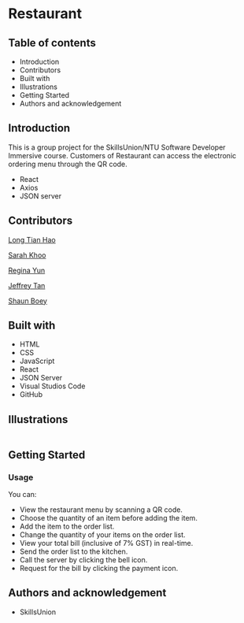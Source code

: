 # Restaurant

## Table of contents
* Introduction
* Contributors
* Built with
* Illustrations
* Getting Started
* Authors and acknowledgement

## Introduction
This is a group project for the SkillsUnion/NTU Software Developer Immersive course. Customers of Restaurant can access the electronic ordering menu through the QR code.
- React
- Axios
- JSON server

## Contributors
[Long Tian Hao](https://github.com/thenhao)

[Sarah Khoo](https://github.com/Sarah-Specialist)

[Regina Yun](https://github.com/regina-yun)

[Jeffrey Tan](https://github.com/Jeffreytanhk)

[Shaun Boey](https://github.com/shaunboey)

## Built with
* HTML
* CSS
* JavaScript
* React
* JSON Server
* Visual Studios Code
* GitHub

## Illustrations
![]()

## Getting Started

### Usage

You can:

* View the restaurant menu by scanning a QR code.
* Choose the quantity of an item before adding the item.
* Add the item to the order list.
* Change the quantity of your items on the order list.
* View your total bill (inclusive of 7% GST) in real-time.
* Send the order list to the kitchen.
* Call the server by clicking the bell icon.
* Request for the bill by clicking the payment icon.

## Authors and acknowledgement
* SkillsUnion
